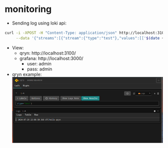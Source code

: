 # monitoring


- Sending log using loki api:

```bash
curl -i -XPOST -H "Content-Type: application/json" http://localhost:3100/loki/api/v1/push \
     --data '{"streams":[{"stream":{"type":"test"},"values":[['$(date +"%s%N")', "hello qryn"]]}]}'
```


- View:
    - qryn: http://localhost:3100/
    - grafana: http://localhost:3000/
        - user: admin
        - pass: admin
- qryn example:
![qryn dashbaord example](./2024-07-29-221231_951x419_scrot.png) 
